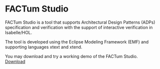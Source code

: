 # FACTum Studio
[//]: # (Architectural Design Constraints Specification and Verification)

FACTum Studio is a tool that supports Architectural Design Patterns (ADPs) specification and verification with the support of interactive verification in Isabelle/HOL.

The tool is developed using the Eclipse Modeling Framework (EMF) and supporting languages xtext and xtend. 

You may download and try a working demo of the FACTum Studio. 
[Download](https://goo.gl/fgZN2Y)





